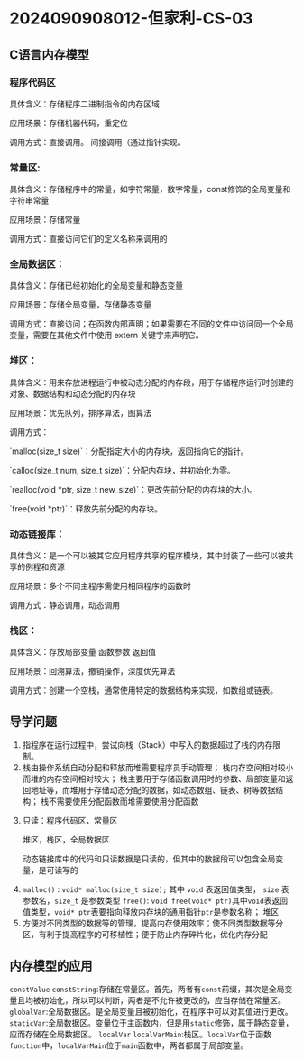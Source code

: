 # 2024090908012-但家利-CS-03 #
## C语言内存模型 ##
### 程序代码区 ###
<p>具体含义：存储程序二进制指令的内存区域</p>  
<p>应用场景：存储机器代码，重定位  </p>
<p>调用方式：直接调用。 间接调用（通过指针实现。</p>
<h3> 常量区: </h3>
<p>具体含义：存储程序中的常量，如字符常量，数字常量，const修饰的全局变量和字符串常量</p>
<p>应用场景：存储常量</p>
<p>调用方式：直接访问它们的定义名称来调用的</p>
<h3> 全局数据区：</h3>
<p>具体含义：存储已经初始化的全局变量和静态变量</p>
<p>应用场景：存储全局变量，存储静态变量</p>
<p>调用方式：直接访问；在函数内部声明；如果需要在不同的文件中访问同一个全局变量，需要在其他文件中使用 extern 关键字来声明它。</p>
<h3>堆区：</h3>
<p>具体含义：用来存放进程运行中被动态分配的内存段，用于存储程序运行时创建的对象、数据结构和动态分配的内存块</p>
<p>应用场景：优先队列，排序算法，图算法</p>
<p>调用方式：</p> 
<p>`malloc(size_t size)`：分配指定大小的内存块，返回指向它的指针。</p>
<p>`calloc(size_t num, size_t size)`：分配内存块，并初始化为零。</p>
<p>`realloc(void *ptr, size_t new_size)`：更改先前分配的内存块的大小。</p>
<p>`free(void *ptr)`：释放先前分配的内存块。</p>
<h3>动态链接库：</h3>
<p>具体含义：是一个可以被其它应用程序共享的程序模块，其中封装了一些可以被共享的例程和资源</p>
<p>应用场景：多个不同主程序需使用相同程序的函数时</p>
<p>调用方式：静态调用，动态调用</p>
<h3>栈区：</h3>
<p>具体含义：存放局部变量 函数参数 返回值</p>
<p>应用场景：回溯算法，撤销操作，深度优先算法</p>
<p>调用方式：创建一个空栈，通常使用特定的数据结构来实现，如数组或链表。</p>

## 导学问题
1. 指程序在运行过程中，尝试向栈（Stack）中写入的数据超过了栈的内存限制。
2. 栈由操作系统自动分配和释放而堆需要程序员手动管理； 栈内存空间相对较小而堆的内存空间相对较大； 栈主要用于存储函数调用时的参数、局部变量和返回地址等，而堆用于存储动态分配的数据，如动态数组、链表、树等数据结构； 栈不需要使用分配函数而堆需要使用分配函数
3. <p>只读：程序代码区，常量区</p>
   <p>堆区，栈区，全局数据区</p>
   <p>动态链接库中的代码和只读数据是只读的，但其中的数据段可以包含全局变量，是可读写的</p>
4. `malloc()` :  `void* malloc(size_t size);`  其中 `void` 表返回值类型， `size` 表参数名，`size_t` 是参数类型  `free()`: `void free(void* ptr)`其中`void`表返回值类型，`void* ptr`表要指向释放内存块的通用指针`ptr`是参数名称； 堆区
5. 方便对不同类型的数据等的管理，提高内存使用效率；使不同类型数据等分区，有利于提高程序的可移植性；便于防止内存碎片化，优化内存分配

## 内存模型的应用
`constValue` `constString`:存储在常量区。首先，两者有`const`前缀，其次是全局变量且均被初始化，所以可以判断，两者是不允许被更改的，应当存储在常量区。
`globalVar`:全局数据区。是全局变量且被初始化，在程序中可以对其值进行更改。
`staticVar`:全局数据区。变量位于主函数内，但是用`static`修饰，属于静态变量，应而存储在全局数据区。
`localVar` `localVarMain`:栈区。`localVar`位于函数`function`中，`localVarMain`位于`main`函数中，两者都属于局部变量。
